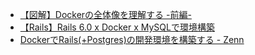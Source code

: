 - [【図解】Dockerの全体像を理解する -前編-](https://qiita.com/etaroid/items/b1024c7d200a75b992fc)
- [【Rails】Rails 6.0 x Docker x MySQLで環境構築](https://qiita.com/nsy_13/items/9fbc929f173984c30b5d)
- [DockerでRails(+Postgres)の開発環境を構築する - Zenn](https://zenn.dev/minguu/articles/rails-dev-env-construction-with-docker)
